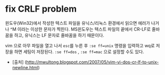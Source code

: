 # fix CRLF problem
윈도우(Win32)에서 작성한 텍스트 파일을 유닉스/리눅스 환경에서 읽으면 에러가 나거나 ^M 이라는 이상한 문자가 찍힌다.
MS윈도우는 텍스트 파일의 끝에서 CR-LF로 줄바꿈을 하고, 유닉스는 LF 문자로 줄바꿈을 하기 때문이다.

vim 으로 아무 파일을 열고 나서 `esc`를 누른 후 `:se ff=unix` 명령을 입력하고 wq로 저장을 하면 세팅이 저장된다.
`:se ff=dos` , `:se ff=mac` 으로 설정할 수도 있다. 
- [출처]
(http://mwultong.blogspot.com/2007/05/vim-vi-dos-cr-lf-to-unix-newline.html)
